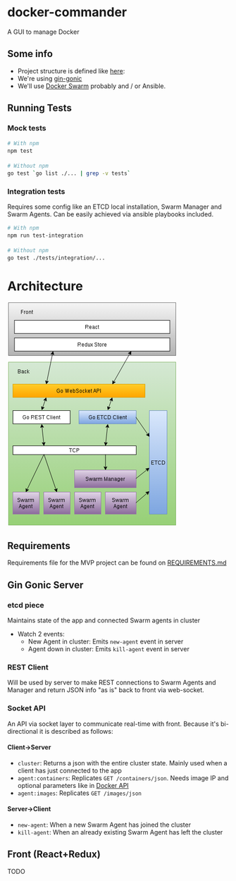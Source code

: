 docker-commander
=====
A GUI to manage Docker

## Some info
* Project structure is defined like [here](https://github.com/golang/go/wiki/GithubCodeLayout):
* We're using [gin-gonic](https://github.com/gin-gonic/gin)
* We'll use [Docker Swarm](https://github.com/docker/swarm) probably and / or Ansible.

## Running Tests

### Mock tests
```bash
# With npm
npm test

# Without npm
go test `go list ./... | grep -v tests`
```

### Integration tests
Requires some config like an ETCD local installation, Swarm Manager and Swarm Agents. Can be easily achieved via ansible playbooks included.

```bash
# With npm
npm run test-integration

# Without npm
go test ./tests/integration/...
```

# Architecture

![alt text](docker-commander.png "Architecture")

## Requirements
Requirements file for the MVP project can be found on [REQUIREMENTS.md](REQUIREMENTS.md)

## Gin Gonic Server

### etcd piece

Maintains state of the app and connected Swarm agents in cluster

* Watch 2 events:
  * New Agent in cluster: Emits `new-agent` event in server
  * Agent down in cluster: Emits `kill-agent` event in server

### REST Client

Will be used by server to make REST connections to Swarm Agents and Manager and return JSON info "as is" back to front via web-socket.

### Socket API

An API via socket layer to communicate real-time with front. Because it's bi-directional it is described as follows:


#### Client->Server
  * `cluster`: Returns a json with the entire cluster state. Mainly used when a client has just connected to the app
  * `agent:containers`: Replicates `GET /containers/json`. Needs image IP and optional parameters like in [Docker API](https://docs.docker.com/engine/reference/api/docker_remote_api_v1.22/#list-volumes)
  * `agent:images`: Replicates `GET /images/json`

#### Server->Client
  * `new-agent`: When a new Swarm Agent has joined the cluster
  * `kill-agent`: When an already existing Swarm Agent has left the cluster

## Front (React+Redux)
TODO
